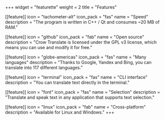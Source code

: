 +++
widget = "featurette"
weight = 2
title = "Features"

[[feature]]
  icon = "tachometer-alt"
  icon_pack = "fas"
  name = "Speed"
  description = "The program is written in C++ / Qt and consumes ~20 MB of RAM."

[[feature]]
  icon = "github"
  icon_pack = "fab"
  name = "Open source"
  description = "Crow Translate is licensed under the GPL v3 license, which means you can use and modify it for free."

[[feature]]
  icon = "globe-americas"
  icon_pack = "fas"
  name = "Many languages"
  description = "Thanks to Google, Yandex and Bing, you can translate into 117 different languages."

[[feature]]
  icon = "terminal"
  icon_pack = "fas"
  name = "CLI interface"
  description = "You can translate text directly in the terminal."

[[feature]]
  icon = "font"
  icon_pack = "fas"
  name = "Selection"
  description = "Translate and speak text in any application that supports text selection."

[[feature]]
  icon = "linux"
  icon_pack = "fab"
  name = "Cross-platform"
  description = "Available for Linux and Windows."
+++
